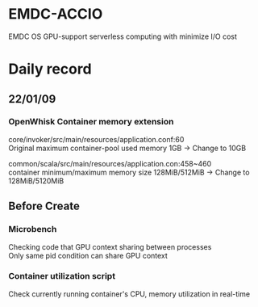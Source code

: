 # EMDC-ACCIO
EMDC OS GPU-support serverless computing with minimize I/O cost
   
# Daily record
## 22/01/09
### OpenWhisk Container memory extension   
core/invoker/src/main/resources/application.conf:60   
Original maximum container-pool used memory 1GB -> Change to 10GB   
   
common/scala/src/main/resources/application.con:458~460   
container minimum/maximum memory size 128MiB/512MiB -> Change to 128MiB/5120MiB   
   
## Before Create   
### Microbench
Checking code that GPU context sharing between processes   
Only same pid condition can share GPU context   
   
### Container utilization script
Check currently running container's CPU, memory utilization in real-time   
